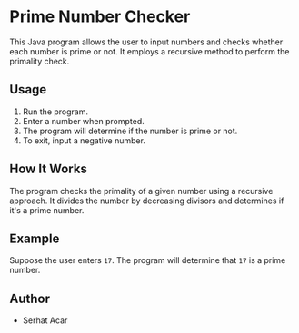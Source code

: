 # Prime Number Checker

This Java program allows the user to input numbers and checks whether each number is prime or not. It employs a recursive method to perform the primality check.

## Usage

1. Run the program.
2. Enter a number when prompted.
3. The program will determine if the number is prime or not.
4. To exit, input a negative number.

## How It Works

The program checks the primality of a given number using a recursive approach. It divides the number by decreasing divisors and determines if it's a prime number.

## Example

Suppose the user enters `17`. The program will determine that `17` is a prime number.

## Author

- Serhat Acar
